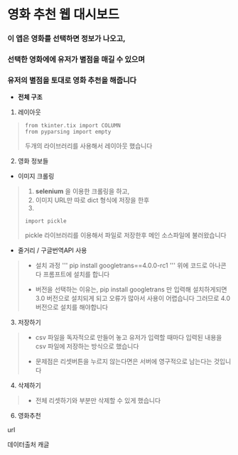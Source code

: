 # 영화 추천 웹 대시보드

### 이 앱은 영화를 선택하면 정보가 나오고,
### 선택한 영화에에 유저가 별점을 매길 수 있으며
### 유저의 별점을 토대로 영화 추천을 해줍니다

* **전체 구조**

1. 레이아웃
>```
>from tkinter.tix import COLUMN
>from pyparsing import empty
>```
>두개의 라이브러리를 사용해서 레이아웃 했습니다

2. 영화 정보들

* 이미지 크롤링
>1. **selenium** 을 이용한 크롤링을 하고,
>2. 이미지 URL만 따로 dict 형식에 저장을 한후
>3. 
>```
>import pickle
>```
>pickle 라이브러리를 이용해서 파일로 저장한후
>메인 소스파일에 불러왔습니다

* 줄거리 / 구글번역API 사용
>* 설치 과정
>'''
>pip install googletrans==4.0.0-rc1
>'''
>위에 코드로 아나콘다 프롬프트에 설치를 합니다
>
>* 버전을 선택하는 이유는,
>pip install googletrans 만 입력해 설치하게되면 3.0 버전으로 설치되게 되고
>오류가 많아서 사용이 어렵습니다
>그러므로 4.0 버전으로 설치를 해야합니다

3. 저장하기 
>* csv 파일을 독자적으로 만들어 놓고
>유저가 입력할 때마다 입력된 내용을
>csv 파일에 저장하는 방식으로 했습니다
>
>* 문제점은 리셋버튼을 누르지 않는다면은
>서버에 영구적으로 남는다는 것입니다

4. 삭제하기
>* 전체 리셋하기와
>부분만 삭제할 수 있게 했습니다
>
>

6. 영화추천

url


데이터출처
캐글
